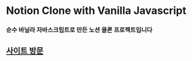 # Notion Clone with Vanilla Javascript

### 순수 바닐라 자바스크립트로 만든 노션 클론 프로젝트입니다

## <a href="https://bomi8489.github.io/Notion-Cloning/">사이트 방문</a>
